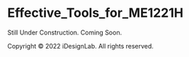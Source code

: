 # Effective_Tools_for_ME1221H

Still Under Construction. Coming Soon.

Copyright © 2022 iDesignLab. All rights reserved.
